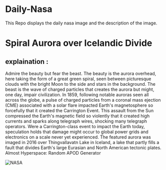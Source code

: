 # Daily-Nasa

This Repo displays the daily nasa image and the description of the image.

<!--NASA-->
# Spiral Aurora over Icelandic Divide
## explaination :

Admire the beauty but fear the beast. The beauty is the aurora overhead, here taking the form of a great green spiral, seen between picturesque clouds with the bright Moon to the side and stars in the background.  The beast is the wave of charged particles that creates the aurora but might, one day, impair civilization.  In 1859, following notable auroras seen all across the globe, a pulse of charged particles from a coronal mass ejection (CME) associated with a solar flare impacted Earth's magnetosphere so forcefully that it created the Carrington Event. This assault from the Sun compressed the Earth's magnetic field so violently that it created high currents and sparks along telegraph wires, shocking many telegraph operators.  Were a Carrington-class event to impact the Earth today, speculation holds that damage might occur to global power grids and electronics on a scale never yet experienced.  The featured aurora was imaged in 2016 over Thingvallavatn Lake in Iceland, a lake that partly fills a fault that divides Earth's large Eurasian and North American tectonic plates.   Almost Hyperspace: Random APOD Generator

![NASA](https://apod.nasa.gov/apod/image/2307/AuroraPingvllir_Casado_960.jpg)
<!--/NASA-->